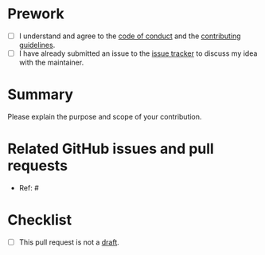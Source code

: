 # Prework

* [ ] I understand and agree to the [code of conduct](https://github.com/EliLillyCo/rfacts/blob/master/CODE_OF_CONDUCT.md) and the [contributing guidelines](https://github.com/EliLillyCo/rfacts/blob/master/CONTRIBUTING.md).
* [ ] I have already submitted an issue to the [issue tracker](http://github.com/EliLillyCo/rfacts/issues) to discuss my idea with the maintainer.

# Summary

Please explain the purpose and scope of your contribution.

# Related GitHub issues and pull requests

* Ref: #

# Checklist

* [ ] This pull request is not a [draft](https://github.blog/2019-02-14-introducing-draft-pull-requests).
